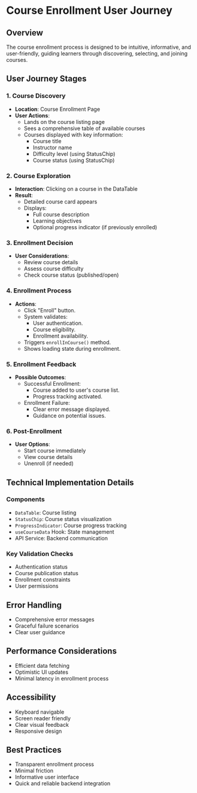 # Course Enrollment User Journey

## Overview
The course enrollment process is designed to be intuitive, informative, and user-friendly, guiding learners through discovering, selecting, and joining courses.

## User Journey Stages

### 1. Course Discovery
- **Location**: Course Enrollment Page
- **User Actions**:
  * Lands on the course listing page
  * Sees a comprehensive table of available courses
  * Courses displayed with key information:
    - Course title
    - Instructor name
    - Difficulty level (using StatusChip)
    - Course status (using StatusChip)

### 2. Course Exploration
- **Interaction**: Clicking on a course in the DataTable
- **Result**:
  * Detailed course card appears
  * Displays:
    - Full course description
    - Learning objectives
    - Optional progress indicator (if previously enrolled)

### 3. Enrollment Decision
- **User Considerations**:
  * Review course details
  * Assess course difficulty
  * Check course status (published/open)

### 4. Enrollment Process
- **Actions**:
  * Click "Enroll" button.
  * System validates:
    - User authentication.
    - Course eligibility.
    - Enrollment availability.
  * Triggers `enrollInCourse()` method.
  * Shows loading state during enrollment.

### 5. Enrollment Feedback
- **Possible Outcomes**:
  * Successful Enrollment:
    - Course added to user's course list.
    - Progress tracking activated.
  * Enrollment Failure:
    - Clear error message displayed.
    - Guidance on potential issues.

### 6. Post-Enrollment
- **User Options**:
  * Start course immediately
  * View course details
  * Unenroll (if needed)

## Technical Implementation Details

### Components
- `DataTable`: Course listing
- `StatusChip`: Course status visualization
- `ProgressIndicator`: Course progress tracking
- `useCourseData` Hook: State management
- API Service: Backend communication

### Key Validation Checks
- Authentication status
- Course publication status
- Enrollment constraints
- User permissions

## Error Handling
- Comprehensive error messages
- Graceful failure scenarios
- Clear user guidance

## Performance Considerations
- Efficient data fetching
- Optimistic UI updates
- Minimal latency in enrollment process

## Accessibility
- Keyboard navigable
- Screen reader friendly
- Clear visual feedback
- Responsive design

## Best Practices
- Transparent enrollment process
- Minimal friction
- Informative user interface
- Quick and reliable backend integration
